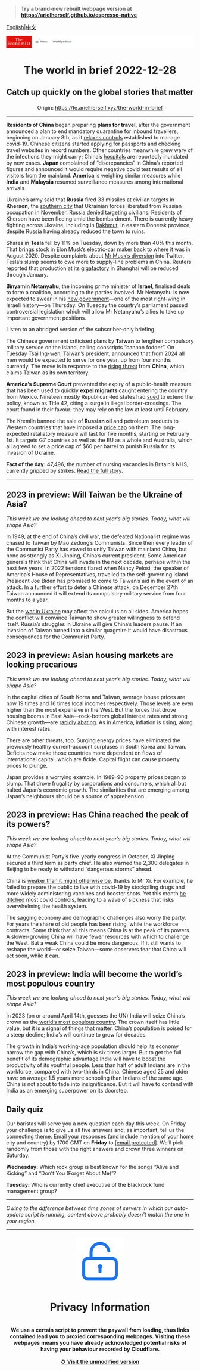 > **Try a brand-new rebuilt webpage version at https://arielherself.github.io/espresso-native**

[English](https://github.com/arielherself/espresso/blob/main/README.md)|[中文](https://github-com.translate.goog/arielherself/espresso/blob/main/README.md?_x_tr_sl=en&_x_tr_tl=zh-CN&_x_tr_hl=zh-CN&_x_tr_pto=wapp)



![The Economist](menubar.png)

# <p align="center">The world in brief 2022-12-28</p>

## <p align="center">Catch up quickly on the global stories that matter</p>

<p align="center">Origin: <a href="https://te.arielherself.xyz/the-world-in-brief">https://te.arielherself.xyz/the-world-in-brief</a><hr>

<strong>Residents of China </strong>began preparing <strong>plans for travel</strong>, after the government announced a plan to end mandatory quarantine for inbound travellers, beginning on January 8th, as it [relaxes controls](https://te.arielherself.xyz/china/2022/12/13/how-chinese-people-are-dealing-with-the-spread-of-covid-19) established to manage covid-19. Chinese citizens started applying for passports and checking travel websites in record numbers. Other countries meanwhile grew wary of the infections they might carry; China’s [hospitals](https://te.arielherself.xyz/china/2022/12/15/our-model-shows-that-chinas-covid-death-toll-could-be-massive) are reportedly inundated by new cases. <strong>Japan </strong>complained of “discrepancies” in China’s reported figures and announced it would require negative covid test results of all visitors from the mainland. <strong>America </strong>is weighing similar measures while <strong>India</strong> and <strong>Malaysia </strong>resumed surveillance measures among international arrivals.

Ukraine’s army said that <strong>Russia</strong> fired 33 missiles at civilian targets in <strong>Kherson</strong>, the [southern city](https://te.arielherself.xyz/graphic-detail/2022/11/15/the-battle-for-kherson-in-maps) that Ukrainian forces liberated from Russian occupation in November. Russia denied targeting civilians. Residents of Kherson have been fleeing amid the bombardment. There is currently heavy fighting across Ukraine, including in [Bakhmut](https://te.arielherself.xyz/europe/2022/12/06/russia-is-hurling-troops-at-the-tiny-ukrainian-town-of-bakhmut), in eastern Donetsk province, despite Russia having already reduced the town to ruins.

Shares in <strong>Tesla </strong>fell by 11% on Tuesday, down by more than 40% this month. That brings stock in Elon Musk’s electric-car maker back to where it was in August 2020. Despite complaints about [Mr Musk’s diversion](https://te.arielherself.xyz/united-states/2022/12/01/elon-musk-is-showing-what-a-waste-of-time-twitter-can-be) into Twitter, Tesla’s slump seems to owe more to supply-line problems in China. Reuters reported that production at its [gigafactory](https://te.arielherself.xyz/leaders/2022/10/27/battery-makers-are-powering-a-circular-economy) in Shanghai will be reduced through January.

<strong>Binyamin Netanyahu</strong>, the incoming prime minister of <strong>Israel</strong>, finalised deals to form a coalition, according to the parties involved. Mr Netanyahu is now expected to swear in his [new government](https://te.arielherself.xyz/middle-east-and-africa/2022/11/10/a-netanyahu-government-may-raise-the-temperature-in-a-boiling-west-bank)—one of the most right-wing in Israeli history—on Thursday. On Tuesday the country’s parliament passed controversial legislation which will allow Mr Netanyahu’s allies to take up important government positions.

Listen to an abridged version of the subscriber-only briefing.

The Chinese government criticised plans by <strong>Taiwan</strong> to lengthen compulsory military service on the island, calling conscripts “cannon fodder”. On Tuesday Tsai Ing-wen, Taiwan’s president, announced that from 2024 all men would be expected to serve for one year, up from four months currently. The move is in response to the [rising threat](https://te.arielherself.xyz/the-world-ahead/2022/11/18/will-taiwan-be-the-ukraine-of-asia) from <strong>China</strong>, which claims Taiwan as its own territory.

<strong>America’s</strong> <strong>Supreme Court </strong>prevented the expiry of a public-health measure that has been used to quickly <strong>expel migrants </strong>caught entering the country from Mexico. Nineteen mostly Republican-led states had [sued](https://te.arielherself.xyz/united-states/2022/12/20/title-42-might-be-nixed) to extend the policy, known as Title 42, citing a surge in illegal border-crossings. The court found in their favour; they may rely on the law at least until February.

The Kremlin banned the sale of <strong>Russian oil</strong> and petroleum products to Western countries that have imposed a [price cap](https://te.arielherself.xyz/finance-and-economics/2022/11/30/how-the-wests-price-cap-on-russian-oil-could-roil-energy-markets) on them. The long-expected retaliatory measure will last for five months, starting on February 1st. It targets G7 countries as well as the EU as a whole and Australia, which all agreed to set a price cap of $60 per barrel to punish Russia for its invasion of Ukraine.

<strong>Fact of the day:</strong> 47,496, the number of nursing vacancies in Britain’s NHS, currently gripped by strikes. [Read the full story](https://te.arielherself.xyz/britain/2022/12/19/british-nurses-launch-unprecedented-strikes).

----------

## 2023 in preview: Will Taiwan be the Ukraine of Asia?

<em>This week we are looking ahead to next year’s big stories. Today, what will shape Asia?</em>

In 1949, at the end of China’s civil war, the defeated Nationalist regime was chased to Taiwan by Mao Zedong’s Communists. Since then every leader of the Communist Party has vowed to unify Taiwan with mainland China, but none as strongly as Xi Jinping, China’s current president. Some American generals think that China will invade in the next decade, perhaps within the next few years. In 2022 tensions flared when Nancy Pelosi, the speaker of America’s House of Representatives, travelled to the self-governing island. President Joe Biden has promised to come to Taiwan’s aid in the event of an attack. In a further effort to deter a Chinese attack, on December 27th Taiwan announced it will extend its compulsory military service from four months to a year.

But the [war in Ukraine](https://te.arielherself.xyz/the-world-ahead/2022/11/18/will-taiwan-be-the-ukraine-of-asia) may affect the calculus on all sides. America hopes the conflict will convince Taiwan to show greater willingness to defend itself. Russia’s struggles in Ukraine will give China’s leaders pause. If an invasion of Taiwan turned into a similar quagmire it would have disastrous consequences for the Communist Party.

## 2023 in preview: Asian housing markets are looking precarious

<em>This week we are looking ahead to next year’s big stories. Today, what will shape Asia?</em>

In the capital cities of South Korea and Taiwan, average house prices are now 19 times and 16 times local incomes respectively. Those levels are even higher than the most expensive in the West. But the forces that drove housing booms in East Asia—rock-bottom global interest rates and strong Chinese growth—are [rapidly abating](https://te.arielherself.xyz/the-world-ahead/2022/11/18/asian-housing-markets-are-looking-precarious). As in America, inflation is rising, along with interest rates.

There are other threats, too. Surging energy prices have eliminated the previously healthy current-account surpluses in South Korea and Taiwan. Deficits now make those countries more dependent on flows of international capital, which are fickle. Capital flight can cause property prices to plunge.

Japan provides a worrying example. In 1989-90 property prices began to slump. That drove frugality by corporations and consumers, which all but halted Japan’s economic growth. The similarities that are emerging among Japan’s neighbours should be a source of apprehension.

## 2023 in preview: Has China reached the peak of its powers?

<em>This week we are looking ahead to next year’s big stories. Today, what will shape Asia?</em>

At the Communist Party’s five-yearly congress in October, Xi Jinping secured a third term as party chief. He also warned the 2,300 delegates in Beijing to be ready to withstand “dangerous storms” ahead.

China is [weaker than it might otherwise be](https://te.arielherself.xyz/the-world-ahead/2022/11/18/has-china-reached-the-peak-of-its-powers), thanks to Mr Xi. For example, he failed to prepare the public to live with covid-19 by stockpiling drugs and more widely administering vaccines and booster shots. Yet this month [he ditched](https://te.arielherself.xyz/china/2022/12/06/china-is-dismantling-its-zero-covid-machine) most covid controls, leading to a wave of sickness that risks overwhelming the health system.

The sagging economy and demographic challenges also worry the party. For years the share of old people has been rising, while the workforce contracts. Some think that all this means China is at the peak of its powers. A slower-growing China will have fewer resources with which to challenge the West. But a weak China could be more dangerous. If it still wants to reshape the world—or seize Taiwan—some observers fear that China will act soon, while it can.

## 2023 in preview: India will become the world’s most populous country

<em>This week we are looking ahead to next year’s big stories. Today, what will shape Asia?</em>

In 2023 (on or around April 14th, guesses the UN) India will seize China’s crown as the[ world’s most populous country](https://te.arielherself.xyz/the-world-ahead/2022/11/14/india-will-become-the-worlds-most-populous-country-in-2023). The crown itself has little value, but it is a signal of things that matter. China’s population is poised for a steep decline; India’s will continue to grow for decades. 

The growth in India’s working-age population should help its economy narrow the gap with China’s, which is six times larger. But to get the full benefit of its demographic advantage India will have to boost the productivity of its youthful people. Less than half of adult Indians are in the workforce, compared with two-thirds in China. Chinese aged 25 and older have on average 1.5 years more schooling than Indians of the same age. China is not about to fade into insignificance. But it will have to contend with India as an emerging superpower on its doorstep. 

## Daily quiz

Our baristas will serve you a new question each day this week. On Friday your challenge is to give us all five answers and, as important, tell us the connecting theme. Email your responses (and include mention of your home city and country) by 1700 GMT on <strong>Friday</strong> to [<span class="__cf_email__" data-cfemail="8fdefae6f5cafcfffdeafcfce0cfeaece0e1e0e2e6fcfba1ece0e2">[email&#160;protected]</span>](https://mail.google.com/mail/?view=cm&amp;fs=1&amp;tf=1&amp;to=QuizEspresso@te.arielherself.xyz). We’ll pick randomly from those with the right answers and crown three winners on Saturday.

<strong>Wednesday:</strong> Which rock group is best known for the songs “Alive and Kicking” and “Don’t You (Forget About Me)”?

<strong>Tuesday:</strong> Who is currently chief executive of the Blackrock fund management group?

----------

*Owing to the difference between time zones of servers in which our auto-update script is running, content above probably doesn't match the one in your region.*

|<br><div align="center"><img src="unlock.png" /><h1>Privacy Information</h1></div></br>We use a certain script to prevent the paywall from loading, thus links contained lead you to proxied corresponding webpages. Visiting these webpages means you have already acknowledged potential risks of having your behaviour recorded by Cloudflare.<br><br>[&#x21BA; Visit the unmodified version](README.raw.md)<br><br>|
|-----|
